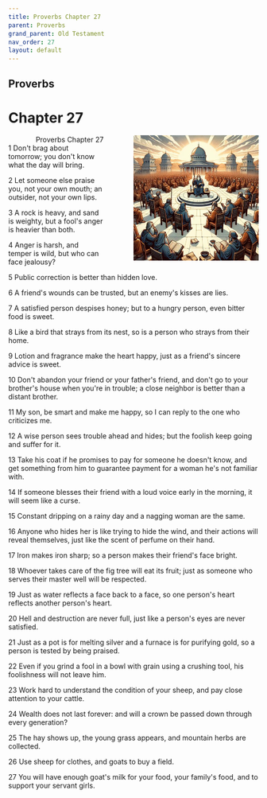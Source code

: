 ```yaml
---
title: Proverbs Chapter 27
parent: Proverbs
grand_parent: Old Testament
nav_order: 27
layout: default
---
```


## Proverbs

# Chapter 27

<div style="clear: both; text-align: right;">
    <div style="max-width: 50%; height: auto; float: right; margin: 0 0 10px 10px; padding-left: 10%;">
        <img src="/assets/Image/Proverbs/500/27.jpg" alt="Proverbs Chapter 27" class="chapter-image">
    </div>
    <figcaption style="font-size: 14px; text-align: right;">Proverbs Chapter 27</figcaption>
</div>
1 Don't brag about tomorrow; you don't know what the day will bring.

2 Let someone else praise you, not your own mouth; an outsider, not your own lips.

3 A rock is heavy, and sand is weighty, but a fool's anger is heavier than both.

4 Anger is harsh, and temper is wild, but who can face jealousy?

5 Public correction is better than hidden love.

6 A friend's wounds can be trusted, but an enemy's kisses are lies.

7 A satisfied person despises honey; but to a hungry person, even bitter food is sweet.

8 Like a bird that strays from its nest, so is a person who strays from their home.

9 Lotion and fragrance make the heart happy, just as a friend's sincere advice is sweet.

10 Don't abandon your friend or your father's friend, and don't go to your brother's house when you're in trouble; a close neighbor is better than a distant brother.

11 My son, be smart and make me happy, so I can reply to the one who criticizes me.

12 A wise person sees trouble ahead and hides; but the foolish keep going and suffer for it.

13 Take his coat if he promises to pay for someone he doesn't know, and get something from him to guarantee payment for a woman he's not familiar with.

14 If someone blesses their friend with a loud voice early in the morning, it will seem like a curse.

15 Constant dripping on a rainy day and a nagging woman are the same.

16 Anyone who hides her is like trying to hide the wind, and their actions will reveal themselves, just like the scent of perfume on their hand.

17 Iron makes iron sharp; so a person makes their friend's face bright.

18 Whoever takes care of the fig tree will eat its fruit; just as someone who serves their master well will be respected.

19 Just as water reflects a face back to a face, so one person's heart reflects another person's heart.

20 Hell and destruction are never full, just like a person's eyes are never satisfied.

21 Just as a pot is for melting silver and a furnace is for purifying gold, so a person is tested by being praised.

22 Even if you grind a fool in a bowl with grain using a crushing tool, his foolishness will not leave him.

23 Work hard to understand the condition of your sheep, and pay close attention to your cattle.

24 Wealth does not last forever: and will a crown be passed down through every generation?

25 The hay shows up, the young grass appears, and mountain herbs are collected.

26 Use sheep for clothes, and goats to buy a field.

27 You will have enough goat's milk for your food, your family's food, and to support your servant girls.


